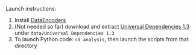 Launch instructions:

1. Install [DataEncoders](https://github.com/anatoliykmetyuk/dataencoders)
2. (Not needed so far) download and extract [Universal Dependencies 1.3](http://universaldependencies.org/) under `data/Universal Dependencies 1.3`
3. To launch Python code: `cd analysis`, then launch the scripts from that directory